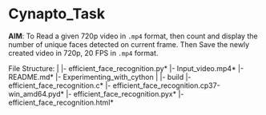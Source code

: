 # Cynapto_Task
**AIM**: To Read a given 720p video in `.mp4` format, then count and display the number of unique faces detected on current frame. Then Save the newly created 
         video in 720p, 20 FPS in `.mp4` format.
         
File Structure:
 |
 |- efficient_face_recognition.py*
 |- Input_video.mp4*
 |- README.md*
 |- Experimenting_with_cython
         |
         |- build
         |- efficient_face_recognition.c*
         |- efficient_face_recognition.cp37-win_amd64.pyd*
         |- efficient_face_recognition.pyx*
         |- efficient_face_recognition.html*

